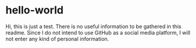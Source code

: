 # hello-world

Hi, 
this is just a test. There is no useful information to be gathered in this readme.
Since I do not intend to use GitHub as a social media platform, I will not enter any kind of personal information.
